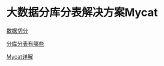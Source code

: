 # 大数据分库分表解决方案Mycat

[数据切分](/shu-ju-qie-fen.md) 

[分库分表有哪些](/fen-ku-fen-biao-you-na-xie.md) 

[Mycat详解](/mycatxiang-jie.md)

